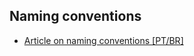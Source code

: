 

## Naming conventions

- [Article on naming conventions [PT/BR]](https://www.alura.com.br/artigos/convencoes-nomenclatura-camel-pascal-kebab-snake-case?gclid=CjwKCAjw-8qVBhANEiwAfjXLrpSo5XhOS1BPzTlyGIidi-wwDGXzEQ_GIfvc2DfU_4KX8qhxSaB9rRoCb6UQAvD_BwE)